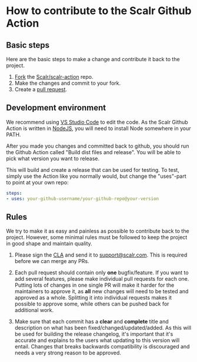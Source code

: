 # How to contribute to the Scalr Github Action
## Basic steps
Here are the basic steps to make a change and contribute it back to the project.

1. [Fork](https://docs.github.com/en/get-started/quickstart/fork-a-repo) the [Scalr/scalr-action](https://github.com/Scalr/scalr-action) repo.
2. Make the changes and commit to your fork.
3. Create a [pull request](https://docs.github.com/en/pull-requests/collaborating-with-pull-requests/proposing-changes-to-your-work-with-pull-requests/about-pull-requests).

## Development environment

We recommend using [VS Studio Code](https://code.visualstudio.com/) to edit the code. As the Scalr Github Action is written in [NodeJS](https://nodejs.org/), you will need to install Node somewhere in your PATH.

After you made you changes and committed back to github, you should run the Github Action called "Build dist files and release". You will be able to pick what version you want
to release.

This will build and create a release that can be used for testing. To test, simply use the Action like you normally would, but change the "uses"-part to point at your own repo:

```yaml
steps:
- uses: your-github-username/your-github-repo@your-version
```

## Rules

We try to make it as easy and painless as possible to contribute back to the project. However, some minimal rules must be followed to keep the project in good shape and maintain quality.

1. Please sign the [CLA](https://github.com/Scalr/scalr-action/blob/master/Contribution_Agreement.md) and send it to support@scalr.com. This is required before we can merge any PRs.

2. Each pull request should contain only **one** bugfix/feature. If you want to add several features, please make individual pull requests for each one. Putting lots of changes in one single PR will make it harder for the maintainers to approve it, as **all** new changes will need to be tested and approved as a whole. Splitting it into individual requests makes it possible to approve some, while others can be pushed back for additional work.

3. Make sure that each commit has a **clear** and **complete** title and description on what has been fixed/changed/updated/added. As this will be used for building the release changelog, it's important that it's accurate and explains to the users what updating to this version will entail. Changes that breaks backwards compatibility is discouraged and needs a very strong reason to be approved.
